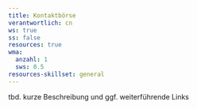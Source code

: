 ```yaml
---
title: Kontaktbörse
verantwortlich: cn
ws: true
ss: false
resources: true
wma:
  anzahl: 1
  sws: 0.5
resources-skillset: general  
---
```


tbd. kurze Beschreibung und ggf. weiterführende Links

